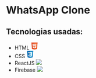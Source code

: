 <h1>WhatsApp Clone</h1>
<h2>Tecnologias usadas:</h2>
<ul>
  <li>HTML <img style="width: 20px" src='https://raw.githubusercontent.com/devicons/devicon/master/icons/html5/html5-original.svg'/></li>
  <li>CSS  <img style="width: 20px" src='https://raw.githubusercontent.com/devicons/devicon/master/icons/css3/css3-original.svg'/></li>
  <li>ReactJS <img style="width: 20px" src='https://camo.githubusercontent.com/df308f8954edd5c776e0f8a6317c1b29fd938e4a1770dd8ae6f9c3ac9a116e79/68747470733a2f2f75706c6f61642e77696b696d656469612e6f72672f77696b6970656469612f636f6d6d6f6e732f7468756d622f612f61372f52656163742d69636f6e2e7376672f3132383070782d52656163742d69636f6e2e7376672e706e67'/></li>
  <li>Firebase <img style="width: 20px" src='https://programadorbr.com/static/media/Firebase.d5c235e0.png'/></li>
</ul>
